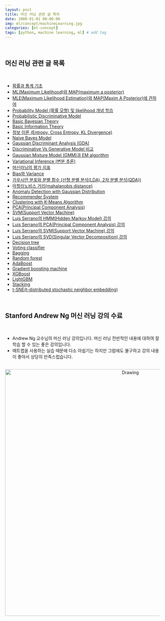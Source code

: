 ```yaml
---
layout: post
title: 머신 러닝 관련 글 목차
date: 2000-01-01 00:00:00
img: ml/concept/machineLearning.jpg
categories: [ml-concept] 
tags: [python, machine learning, ml] # add tag
---
```


<br>

## **머신 러닝 관련 글 목록**

<br>

- [확률과 통계 기초](https://gaussian37.github.io/ml-concept-basic_probability_statistics/)
- [ML(Maximum Likelihood)와 MAP(maximum a posterior)](https://gaussian37.github.io/ml-concept-mle-and-map/)
- [MLE(Maximum Likelihood Estimation)와 MAP(Maxim A Posterior)에 관하여](https://gaussian37.github.io/ml-concept-mlemap)
- [Probability Model (확률 모형) 및 likelihood 개념 학습](https://gaussian37.github.io/ml-concept-probability_model/)
- [Probabilistic Discriminative Model](https://gaussian37.github.io/ml-concept-probabilistic_discriminative_model/)
- [Basic Bayesian Theory](https://gaussian37.github.io/ml-concept-basic_bayesian_theory/)
- [Basic Information Theory](https://gaussian37.github.io/ml-concept-basic_information_theory/)
- [정보 이론 (Entropy, Cross Entropy, KL Divergence)](https://gaussian37.github.io/ml-concept-infomation_theory/)
- [Naive Bayes Model](https://gaussian37.github.io/ml-concept-naive_bayes_model/)
- [Gaussian Discriminant Analysis (GDA)](https://gaussian37.github.io/ml-concept_gda/)
- [Discriminative Vs Generative Model 비교](https://gaussian37.github.io/ml-concept-discriminative_generative_model)
- [Gaussian Mixture Model (GMM)과 EM algorithm](https://gaussian37.github.io/ml-concept-gmm_em_algorithm)
- [Variational Inference (변분 추론)](https://gaussian37.github.io/ml-concept-variational_inference)
- [머신러닝의 평가 지표](https://gaussian37.github.io/ml-concept-ml-evaluation/)    
- [Bias와 Variance](https://gaussian37.github.io/machine-learning-concept-bias_and_variance/)
- [가우시안 분포와 분별 함수 (선형 분별 분석(LDA), 2차 분별 분석(QDA))](https://gaussian37.github.io/ml-concept-gaussian_discriminant/)
- [마할라노비스 거리(mahalanobis distance)](https://gaussian37.github.io/ml-concept-mahalanobis_distance/)
- [Anomaly Detection with Gaussian Distribution](https://gaussian37.github.io/ml-concept-andrewng-anomalydetection/)
- [Recommender System](https://gaussian37.github.io/ml-concept-andrewng-recommender/)
- [Clustering with K-Means Algorithm](https://gaussian37.github.io/ml-concept-andrewng-kmeans/)
- [PCA(Principal Component Analysis)](https://gaussian37.github.io/ml-concept-andrewng-pca/)
- [SVM(Support Vector Machine)](https://gaussian37.github.io/ml-concept-andrewng-svm/)
- [Luis Serrano의 HMM(Hidden Markov Model) 강의](https://gaussian37.github.io/ml-concept-serrano_hmm/)
- [Luis Serrano의 PCA(Principal Component Analysis) 강의](https://gaussian37.github.io/ml-concept-serrano_pca/)
- [Luis Serrano의 SVM(Support Vector Machine) 강의]()
- [Luis Serrano의 SVD(Singular Vector Decomposition) 강의]()
- [Decision tree]()
- [Voting classifier]()
- [Bagging]()
- [Random forest]()
- [AdaBoost]()
- [Gradient boosting machine]()
- [XGBoost]()
- [LightGBM]()
- [Stacking]()
- [t-SNE(t-distributed stochastic neighbor embedding)](https://gaussian37.github.io/ml-concept-t_sne/)

<br>

## **Stanford Andrew Ng 머신 러닝 강의 수료**

<br>

- Andrew Ng 교수님의 머신 러닝 강의입니다. 머신 러닝 전반적인 내용에 대하여 잘 학습 할 수 있는 좋은 강의입니다.
- 매트랩을 사용하는 실습 때문에 다소 아쉽기는 하지만 그럼에도 불구하고 강의 내용이 좋아서 상당히 만족스럽습니다.

<br>
<center><img src="../assets/img/certification/stanford_ml.png" alt="Drawing" style="width: 800px;"/></center>
<br>
